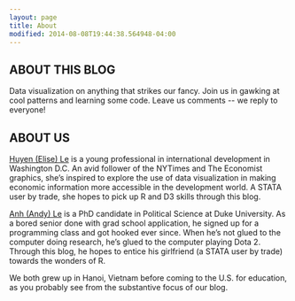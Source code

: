 ```yaml
---
layout: page
title: About
modified: 2014-08-08T19:44:38.564948-04:00
---
```


## ABOUT THIS BLOG

Data visualization on anything that strikes our fancy. Join us in gawking at cool patterns and learning some code. Leave us comments -- we reply to everyone!

## ABOUT US
[Huyen (Elise) Le](https://www.linkedin.com/in/huyentle) is a young professional in international development in Washington D.C. An avid follower of the NYTimes and The Economist graphics, she’s inspired to  explore the use of data visualization in making economic information more accessible in the development world. A STATA user by trade, she hopes to pick up R and D3 skills through this blog.

[Anh (Andy) Le](https://people.duke.edu/~aql3) is a PhD candidate in Political Science at Duke University. As a bored senior done with grad school application, he signed up for a programming class and got hooked ever since. When he’s not glued to the computer doing research, he’s glued to the computer playing Dota 2. Through this blog, he hopes to entice his girlfriend (a STATA user by trade) towards the wonders of R.

We both grew up in Hanoi, Vietnam before coming to the U.S. for education, as you probably see from the substantive focus of our blog.

